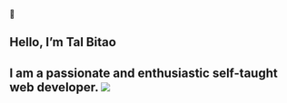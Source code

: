  👋 <h2>Hello, I’m Tal Bitao <h2>
 
 <div>
 I am a passionate and enthusiastic self-taught web developer.
 <a href='https://www.linkedin.com/in/talbitao/'>
 <img src="https://img.shields.io/badge/LinkedIn-blue?logo=linkedin&logoColor=white&style=for-the-badge" />

 <a/>
  </div>

<!---
talweb/talweb is a ✨ special ✨ repository because its `README.md` (this file) appears on your GitHub profile.
You can click the Preview link to take a look at your changes.
--->
